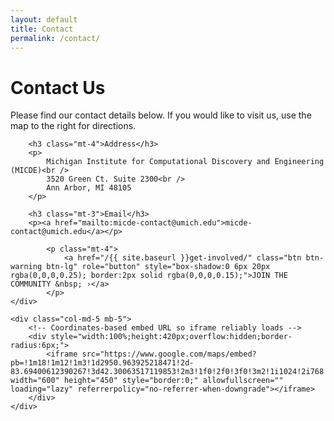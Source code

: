 ```yaml
---
layout: default
title: Contact
permalink: /contact/
---
```


<div class="row">
	<div class="col-md-7 mb-5">
		<h1>Contact Us</h1>
		<p>Please find our contact details below. If you would like to visit us, use the map to the right for directions.</p>

		<h3 class="mt-4">Address</h3>
		<p>
			Michigan Institute for Computational Discovery and Engineering (MICDE)<br />
			3520 Green Ct. Suite 2300<br />
			Ann Arbor, MI 48105
		</p>

		<h3 class="mt-3">Email</h3>
		<p><a href="mailto:micde-contact@umich.edu">micde-contact@umich.edu</a></p>

			<p class="mt-4">
				<a href="/{{ site.baseurl }}get-involved/" class="btn btn-warning btn-lg" role="button" style="box-shadow:0 6px 20px rgba(0,0,0,0.25); border:2px solid rgba(0,0,0,0.15);">JOIN THE COMMUNITY &nbsp; ›</a>
			</p>
	</div>

	<div class="col-md-5 mb-5">
		<!-- Coordinates-based embed URL so iframe reliably loads -->
		<div style="width:100%;height:420px;overflow:hidden;border-radius:6px;">
			<iframe src="https://www.google.com/maps/embed?pb=!1m18!1m12!1m3!1d2950.963925218471!2d-83.69400612390267!3d42.30063517119853!2m3!1f0!2f0!3f0!3m2!1i1024!2i768!4f13.1!3m3!1m2!1s0x883cad002d69aff9%3A0x3c7b916a6e7f6618!2sMichigan%20Institute%20for%20Computational%20Discovery%20and%20Engineering%20(MICDE)!5e0!3m2!1sen!2sus!4v1760717130294!5m2!1sen!2sus" width="600" height="450" style="border:0;" allowfullscreen="" loading="lazy" referrerpolicy="no-referrer-when-downgrade"></iframe>
		</div>
	</div>
</div>

